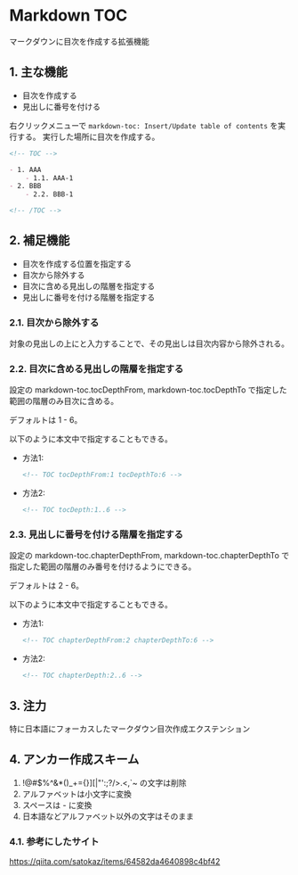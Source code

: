 ﻿# Markdown TOC

マークダウンに目次を作成する拡張機能

## 1. 主な機能

- 目次を作成する
- 見出しに番号を付ける

右クリックメニューで `markdown-toc: Insert/Update table of contents` を実行する。
実行した場所に目次を作成する。

```md
<!-- TOC -->

- 1. AAA
    - 1.1. AAA-1
- 2. BBB
    - 2.2. BBB-1

<!-- /TOC -->
```

## 2. 補足機能

- 目次を作成する位置を指定する
- 目次から除外する
- 目次に含める見出しの階層を指定する
- 見出しに番号を付ける階層を指定する

### 2.1. 目次から除外する

対象の見出しの上に<!-- omit in toc -->と入力することで、その見出しは目次内容から除外される。

### 2.2. 目次に含める見出しの階層を指定する

設定の markdown-toc.tocDepthFrom, markdown-toc.tocDepthTo で指定した範囲の階層のみ目次に含める。

デフォルトは 1 - 6。

以下のように本文中で指定することもできる。

- 方法1:

    ```md
    <!-- TOC tocDepthFrom:1 tocDepthTo:6 -->
    ```

- 方法2:

    ```md
    <!-- TOC tocDepth:1..6 -->
    ```

### 2.3. 見出しに番号を付ける階層を指定する

設定の markdown-toc.chapterDepthFrom, markdown-toc.chapterDepthTo で指定した範囲の階層のみ番号を付けるようにできる。

デフォルトは 2 - 6。

以下のように本文中で指定することもできる。

- 方法1:

    ```md
    <!-- TOC chapterDepthFrom:2 chapterDepthTo:6 -->
    ```

- 方法2:

    ```md
    <!-- TOC chapterDepth:2..6 -->
    ```

## 3. 注力

特に日本語にフォーカスしたマークダウン目次作成エクステンション

## 4. アンカー作成スキーム

1. !@#$%^&*()_+={}][|\"':;?/>.<,`~ の文字は削除
1. アルファベットは小文字に変換
1. スペースは - に変換
1. 日本語などアルファベット以外の文字はそのまま

### 4.1. 参考にしたサイト

https://qiita.com/satokaz/items/64582da4640898c4bf42
